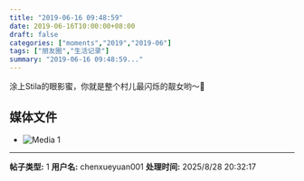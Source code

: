 ```yaml
---
title: "2019-06-16 09:48:59"
date: 2019-06-16T10:00:00+08:00
draft: false
categories: ["moments","2019","2019-06"]
tags: ["朋友圈","生活记录"]
summary: "2019-06-16 09:48:59..."
---
```


涂上Stila的眼影蜜，你就是整个村儿最闪烁的靓女哟～🤩

## 媒体文件

- ![Media 1](/Moments/photos/2019-06-16/201906160948590.jpg)

---

**帖子类型:** 1
**用户名:** chenxueyuan001
**处理时间:** 2025/8/28 20:32:17